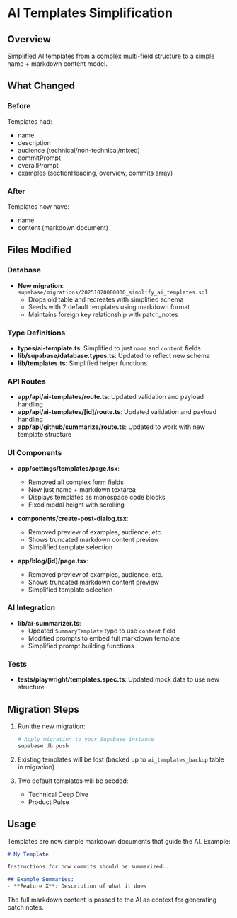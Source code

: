 # AI Templates Simplification

## Overview
Simplified AI templates from a complex multi-field structure to a simple name + markdown content model.

## What Changed

### Before
Templates had:
- name
- description
- audience (technical/non-technical/mixed)
- commitPrompt
- overallPrompt
- examples (sectionHeading, overview, commits array)

### After
Templates now have:
- name
- content (markdown document)

## Files Modified

### Database
- **New migration**: `supabase/migrations/20251020000000_simplify_ai_templates.sql`
  - Drops old table and recreates with simplified schema
  - Seeds with 2 default templates using markdown format
  - Maintains foreign key relationship with patch_notes

### Type Definitions
- **types/ai-template.ts**: Simplified to just `name` and `content` fields
- **lib/supabase/database.types.ts**: Updated to reflect new schema
- **lib/templates.ts**: Simplified helper functions

### API Routes
- **app/api/ai-templates/route.ts**: Updated validation and payload handling
- **app/api/ai-templates/[id]/route.ts**: Updated validation and payload handling
- **app/api/github/summarize/route.ts**: Updated to work with new template structure

### UI Components
- **app/settings/templates/page.tsx**: 
  - Removed all complex form fields
  - Now just name + markdown textarea
  - Displays templates as monospace code blocks
  - Fixed modal height with scrolling

- **components/create-post-dialog.tsx**:
  - Removed preview of examples, audience, etc.
  - Shows truncated markdown content preview
  - Simplified template selection

- **app/blog/[id]/page.tsx**:
  - Removed preview of examples, audience, etc.
  - Shows truncated markdown content preview
  - Simplified template selection

### AI Integration
- **lib/ai-summarizer.ts**:
  - Updated `SummaryTemplate` type to use `content` field
  - Modified prompts to embed full markdown template
  - Simplified prompt building functions

### Tests
- **tests/playwright/templates.spec.ts**: Updated mock data to use new structure

## Migration Steps

1. Run the new migration:
   ```bash
   # Apply migration to your Supabase instance
   supabase db push
   ```

2. Existing templates will be lost (backed up to `ai_templates_backup` table in migration)

3. Two default templates will be seeded:
   - Technical Deep Dive
   - Product Pulse

## Usage

Templates are now simple markdown documents that guide the AI. Example:

```markdown
# My Template

Instructions for how commits should be summarized...

## Example Summaries:
- **Feature X**: Description of what it does
```

The full markdown content is passed to the AI as context for generating patch notes.

